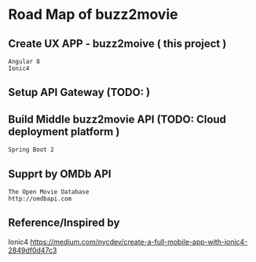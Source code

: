 # Road Map of buzz2movie


## Create UX APP - buzz2moive ( this project )
    Angular 8
    Ionic4

## Setup API Gateway (TODO: )

## Build Middle buzz2movie API (TODO: Cloud deployment platform )
    Spring Boot 2

## Supprt by OMDb API

    The Open Movie Database
    http://omdbapi.com

## Reference/Inspired by 

Ionic4 
https://medium.com/nycdev/create-a-full-mobile-app-with-ionic4-2849df0d47c3
